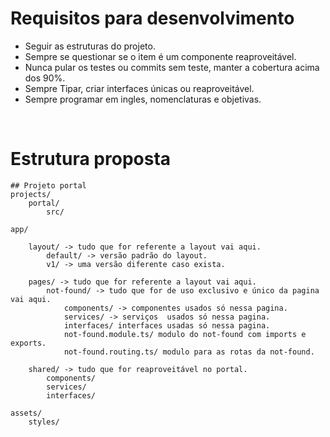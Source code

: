 # Requisitos para desenvolvimento

- Seguir as estruturas do projeto.
- Sempre se questionar se o item é um componente reaproveitável.
- Nunca pular os testes ou commits sem teste, manter a cobertura acima dos 90%.
- Sempre Tipar, criar interfaces únicas ou reaproveitável.
- Sempre programar em ingles, nomenclaturas e objetivas.

<br>

# Estrutura proposta

```
## Projeto portal
projects/
    portal/
        src/

app/

    layout/ -> tudo que for referente a layout vai aqui.
        default/ -> versão padrão do layout.
        v1/ -> uma versão diferente caso exista.

    pages/ -> tudo que for referente a layout vai aqui.
        not-found/ -> tudo que for de uso exclusivo e único da pagina vai aqui.
            components/ -> componentes usados só nessa pagina.
            services/ -> serviços  usados só nessa pagina.
            interfaces/ interfaces usadas só nessa pagina.
            not-found.module.ts/ modulo do not-found com imports e exports.
            not-found.routing.ts/ modulo para as rotas da not-found.

    shared/ -> tudo que for reaproveitável no portal.
        components/
        services/
        interfaces/

assets/
    styles/
```
